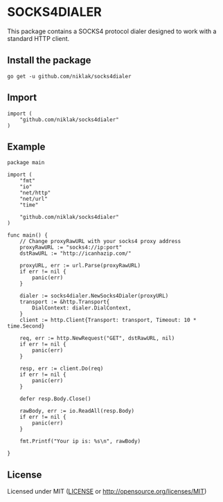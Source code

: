 # SOCKS4DIALER

This package contains a SOCKS4 protocol dialer designed to work with a standard HTTP client.

## Install the package
```
go get -u github.com/niklak/socks4dialer
```

## Import
```
import (
    "github.com/niklak/socks4dialer"
)
```

## Example

```
package main

import (
	"fmt"
	"io"
	"net/http"
	"net/url"
	"time"

	"github.com/niklak/socks4dialer"
)

func main() {
    // Change proxyRawURL with your socks4 proxy address
	proxyRawURL := "socks4://ip:port"
	dstRawURL := "http://icanhazip.com/"

	proxyURL, err := url.Parse(proxyRawURL)
	if err != nil {
		panic(err)
	}

	dialer := socks4dialer.NewSocks4Dialer(proxyURL)
	transport := &http.Transport{
		DialContext: dialer.DialContext,
	}
	client := http.Client{Transport: transport, Timeout: 10 * time.Second}

	req, err := http.NewRequest("GET", dstRawURL, nil)
	if err != nil {
		panic(err)
	}

	resp, err := client.Do(req)
	if err != nil {
		panic(err)
	}

	defer resp.Body.Close()

	rawBody, err := io.ReadAll(resp.Body)
	if err != nil {
		panic(err)
	}

	fmt.Printf("Your ip is: %s\n", rawBody)

}

```


## License

Licensed under MIT ([LICENSE](LICENSE) or http://opensource.org/licenses/MIT)